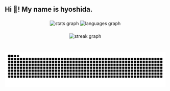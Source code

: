 <h2 align="left">Hi 👋! My name is hyoshida.</h2>

###

<div align="center">
  <img src="https://github-readme-stats.vercel.app/api?username=hyoshida&hide_title=false&hide_rank=false&show_icons=true&include_all_commits=true&count_private=true&disable_animations=false&theme=dracula&locale=en&hide_border=false" height="150" alt="stats graph"  />
  <img src="https://github-readme-stats.vercel.app/api/top-langs?username=hyoshida&locale=en&hide_title=false&layout=compact&card_width=320&langs_count=5&theme=dracula&hide_border=false" height="150" alt="languages graph"  />
</div>

###

<div align="center">
  <img src="https://streak-stats.demolab.com?user=hyoshida&locale=en&mode=daily&theme=dark&hide_border=false&border_radius=5&order=3" height="220" alt="streak graph"  />
</div>

###

<br clear="both">

<picture>
  <source media="(prefers-color-scheme: dark)" srcset="https://raw.githubusercontent.com/hyoshida/hyoshida/output/snake-dark.svg">
  <source media="(prefers-color-scheme: light)" srcset="https://raw.githubusercontent.com/hyoshida/hyoshida/output/snake.svg">
  <img src="https://raw.githubusercontent.com/hyoshida/hyoshida/output/snake.svg" alt="Snake animation" />
</picture>

###

